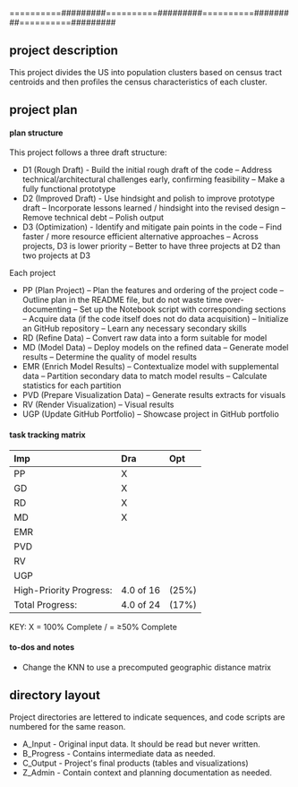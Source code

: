 
==========#########==========#########==========#########==========#########

## project description

This project divides the US into population clusters based on census tract
centroids and then profiles the census characteristics of each cluster.

## project plan

#### plan structure

This project follows a three draft structure:
+ D1 (Rough Draft) - Build the initial rough draft of the code
  – Address technical/architectural challenges early, confirming feasibility
  – Make a fully functional prototype
+ D2 (Improved Draft) - Use hindsight and polish to improve prototype draft
  – Incorporate lessons learned / hindsight into the revised design
  – Remove technical debt
  – Polish output
+ D3 (Optimization) - Identify and mitigate pain points in the code
  – Find faster / more resource efficient alternative approaches
  – Across projects, D3 is lower priority
    – Better to have three projects at D2 than two projects at D3

Each project
+ PP  (Plan Project) – Plan the features and ordering of the project code
  – Outline plan in the README file, but do not waste time over-documenting
  – Set up the Notebook script with corresponding sections
  – Acquire data (if the code itself does not do data acquisition)
  – Initialize an GitHub repository
  – Learn any necessary secondary skills
+ RD  (Refine Data) – Convert raw data into a form suitable for model
+ MD  (Model Data) – Deploy models on the refined data
  – Generate model results
  – Determine the quality of model results
+ EMR (Enrich Model Results) – Contextualize model with supplemental data
  – Partition secondary data to match model results
  – Calculate statistics for each partition
+ PVD (Prepare Visualization Data) – Generate results extracts for visuals
+ RV  (Render Visualization) – Visual results
+ UGP (Update GitHub Portfolio) –  Showcase project in GitHub portfolio

#### task tracking matrix

   |Imp|Dra|Opt|
   |:- |:- |:- |
PP | X |   |   |
GD | X |   |   |
RD | X |   |   |
MD | X |   |   |
EMR|   |   |   |
PVD|   |   |   |
RV |   |   |   |
UGP|   |   |   |
High-Priority Progress:|4.0 of 16|(25%)
Total Progress:        |4.0 of 24|(17%)

KEY:
X = 100% Complete
/ = ≥50% Complete


#### to-dos and notes
+ Change the KNN to use a precomputed geographic distance matrix

## directory layout

Project directories are lettered to indicate sequences, and code scripts are
numbered for the same reason.
+ A_Input - Original input data.  It should be read but never written.
+ B_Progress - Contains intermediate data as needed.
+ C_Output - Project's final products (tables and visualizations)
+ Z_Admin - Contain context and planning documentation as needed.
